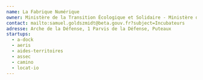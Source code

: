 ```yaml
---
name: La Fabrique Numérique
owner: Ministère de la Transition Écologique et Solidaire - Ministère de la Cohésion des Territoires
contact: mailto:samuel.goldszmidt@beta.gouv.fr?subject=Incubateurs
adresse: Arche de la Défense, 1 Parvis de la Défense, Puteaux
startups:
  - a-dock
  - aeris
  - aides-territoires
  - assec
  - camino
  - locat-io
---
```


